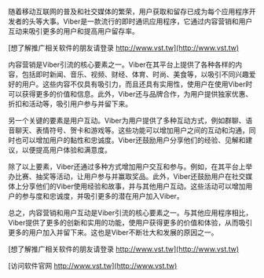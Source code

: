 随着移动互联网的普及和社交媒体的繁荣，用户获取和留存已成为每个应用程序开发者的头等大事。Viber是一款流行的即时通讯应用程序，它通过内容营销和用户互动来吸引更多的用户和提高用户留存率。

[想了解推广相关软件的朋友请登录 http://www.vst.tw](http://www.vst.tw)

内容营销是Viber引流的核心要素之一。Viber在其平台上提供了各种各样的内容，包括即时新闻、音乐、视频、财经、体育、时尚、美食等，以吸引不同兴趣爱好的用户。这些内容不仅具有吸引力，而且还具有实用性，使用户在使用Viber时可以获得更多的价值和信息。此外，Viber还与品牌合作，为用户提供独家优惠、折扣和活动等，吸引用户参与并留下来。

另一个关键的要素是用户互动。Viber为用户提供了多种互动方式，例如群聊、语音聊天、表情符号、贺卡和游戏等。这些功能可以增加用户之间的互动和沟通，同时也可以增加用户的黏性和忠诚度。Viber还鼓励用户分享他们的经验、见解和建议，以便提高用户体验和满意度。

除了以上要素，Viber还通过多种方式增加用户交互和参与。例如，在其平台上举办比赛、抽奖等活动，让用户参与并赢取奖品。此外，Viber还鼓励用户在社交媒体上分享他们的Viber使用经验和故事，并与其他用户互动。这些活动可以增加用户的参与度和忠诚度，并吸引更多的潜在用户加入Viber。

总之，内容营销和用户互动是Viber引流的核心要素之一。与其他应用程序相比，Viber提供了更多的创新和实用的功能，使用户获得更多的价值和体验，从而吸引更多的用户加入并留下来。这也是Viber不断壮大和发展的原因之一。

[想了解推广相关软件的朋友请登录 http://www.vst.tw](http://www.vst.tw)


[访问软件官网 http://www.vst.tw](http://www.vst.tw)
